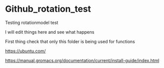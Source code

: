 # Github_rotation_test
Testing rotationmodel test

I will edit things here and see what happens

First thing check that only this folder is being used for functions

https://ubuntu.com/

https://manual.gromacs.org/documentation/current/install-guide/index.html